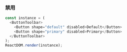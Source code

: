 ### 禁用

<!--start-code-->
```js
const instance = (
  <ButtonToolbar>
    <Button shape="default" disabled>Default</Button>
    <Button shape="primary" disabled>Primary</Button>
  </ButtonToolbar>
);
ReactDOM.render(instance);
```
<!--end-code-->